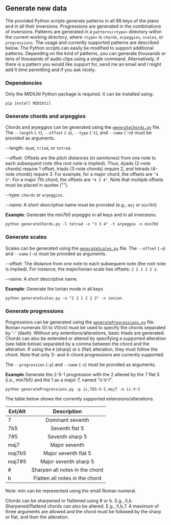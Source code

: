 ## Generate new data

The provided Python scripts generate patterns in all 88 keys of the piano and in all their inversions. Progressions are generated in the combinations of inversions. Patterns are generated in a `patterns/<type>` directory within the current working directory, where `<type>` is `chords`, `arpeggios`, `scales`, or `progressions`. The usage and currently supported patterns are described below. The Python scripts can easily be modified to support additional patterns. Depending on the kind of patterns, you can generate thousands or tens of thousands of audio clips using a single command. Alternatively, if there is a pattern you would like support for, send me an email and I might add it time permitting and if you ask nicely.

### Dependencies

Only the MIDIUtil Python package is required. It can be installed using:

```
pip install MIDIUtil
```

### Generate chords and arpeggios

Chords and arpeggios can be generated using the [`generateChords.py`](generateChords.py) file. The `--length` (`-t`), `--offset` (`-o`), `--type` (`-t`), and `--name` (`-n) must be provided as arguments.

--length: `dyad`, `triad`, or `tetrad`. 

--offset: Offsets are the pitch distances (in semitones) from one note to each subsequent note (the root note is implied). Thus, dyads (2-note chords) require 1 offset, triads (3-note chords) require 2, and tetrads (4-note chords) require 3. For example, for a major chord, the offsets are `"4 3"`. For a major 7th chord, the offsets are `"4 3 4"`. Note that multiple offsets must be placed in quotes ("").

--type: `chords` or `arpeggios`.

--name: A short descriptive name must be provided (e.g., `maj` or `min7b5`)

**Example**: Generate the min7b5 arpeggio in all keys and in all inversions.

``
python generateChords.py -l tetrad -o "3 3 4" -t arpeggio -n min7b5
``

### Generate scales

Scales can be generated using the [`generateScales.py`](generateScales.py) file. The `--offset` (`-o`) and `--name` (`-n`) must be provided as arguments.

--offset: The distance from one note to each subsequent note (the root note is implied). For instance, the major/Ionian scale has offsets: `2 2 1 2 2 2`.

--name: A short descriptive name.

**Example**: Generate the Ionian mode in all keys

``
python generateScales.py -o "2 2 1 2 2 2" -n ionian
``

### Generate progressions

Progressions can be generated using the [`generateProgressions.py`](generateProgressions.py) file. Roman numerals (I/i to VII/vii) must be used to specify the chords separated by '-' (dash). Without any extentions/alterations, basic triads are generated. Chords can also be extended or altered by specifying a supported alteration (see table below) separated by a comma between the chord and the alteration. If using the `#` (sharp) or `b` (flat) alteration, they must follow the chord. Note that only 3- and 4-chord progressions are currently supported.

The `--progression` (`-p`) and `--name` (`-n`) must be provided as arguments.

**Example** Generate the 2-5-1 progression with the 2 altered by the 7 flat 5 (i.e., min7b5) and the 1 as a major 7, named "ii-V-I".

``
python generateProgressions.py -p ii,7b5-V-I,maj7 -n ii-V-I
``

The table below shows the currently supported extensions/alterations.

| Ext/Alt       | Description | 
| ------------- |:-------------:| 
| 7      | Dominant seventh | 
| 7b5      | Seventh flat 5      | 
| 7#5 | Seventh sharp 5      | 
| maj7 | Major seventh |
| maj7b5 | Major seventh flat 5 |
| maj7#5 | Major seventh sharp 5 |
| # | Sharpen all notes in the chord |
| b | Flatten all notes in the chord |

Note: min can be represented using the small Roman numeral.

Chords can be sharpened or flattened using # or b. E.g., II,b. Sharpened/flattend chords can also be altered. E.g., II,b,7. A maximum of three arguments are allowed and the chord must be followed by the sharp or flat, and then the alteration.


